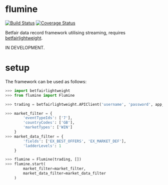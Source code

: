 # flumine

[![Build Status](https://travis-ci.org/liampauling/flumine.svg?branch=master)](https://travis-ci.org/liampauling/flumine) [![Coverage Status](https://coveralls.io/repos/github/liampauling/flumine/badge.svg?branch=master)](https://coveralls.io/github/liampauling/flumine?branch=master)


Betfair data record framework utilising streaming, requires [betfairlightweight](https://github.com/liampauling/betfairlightweight).

IN DEVELOPMENT.

# setup

The framework can be used as follows:

```python
>>> import betfairlightweight
>>> from flumine import Flumine

>>> trading = betfairlightweight.APIClient('username', 'password', app_key='app_key')

>>> market_filter = {
        'eventTypeIds': ['7'],
        'countryCodes': ['GB'],
        'marketTypes': ['WIN']
    }
>>> market_data_filter = {
        'fields': ['EX_BEST_OFFERS', 'EX_MARKET_DEF'],
        'ladderLevels': 1
    }

>>> flumine = Flumine(trading, [])
>>> flumine.start(
        market_filter=market_filter,
        market_data_filter=market_data_filter
    )
```
